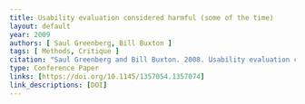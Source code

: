 ```yaml
---
title: Usability evaluation considered harmful (some of the time)
layout: default
year: 2009
authors: [ Saul Greenberg, Bill Buxton ]
tags: [ Methods, Critique ]
citation: "Saul Greenberg and Bill Buxton. 2008. Usability evaluation considered harmful (some of the time). In Proceedings of the SIGCHI Conference on Human Factors in Computing Systems (CHI '08). Association for Computing Machinery, New York, NY, USA, 111–120. https://doi.org/10.1145/1357054.1357074"
type: Conference Paper
links: [https://doi.org/10.1145/1357054.1357074]
link_descriptions: [DOI]
---
```

